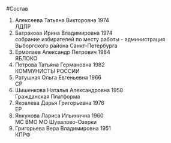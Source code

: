 #Состав
1. Алексеева Татьяна Викторовна 1974   
    ЛДПР
2. Батракова Ирина Владимировна 1974   
    собрание избирателей по месту работы - администрация Выборгского района Санкт-Петербурга
3. Ермолаев Александр Петрович 1984   
    ЯБЛОКО
4. Петрова Татьяна Германовна 1982   
    КОММУНИСТЫ РОССИИ
5. Ратушная Ольга Евгеньевна 1966   
    СР
6. Шишенкова Наталья Александровна 1958   
    Гражданская Платформа
7. Яковлева Дарья Григорьевна 1976   
    ЕР
8. Янкунова Лариса Ильинична 1960   
    МС ВМО МО Шувалово-Озерки
9. Григорьева Вера Владимировна 1951   
    КПРФ
